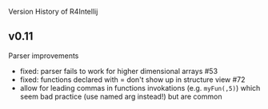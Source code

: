 Version History of R4Intellij

## v0.11



Parser improvements

* fixed: parser fails to work for higher dimensional arrays #53
* fixed: functions declared with = don't show up in structure view #72
* allow for leading commas in functions invokations (e.g. `myFun(,5)`) which seem bad practice (use named arg instead!) but are common

